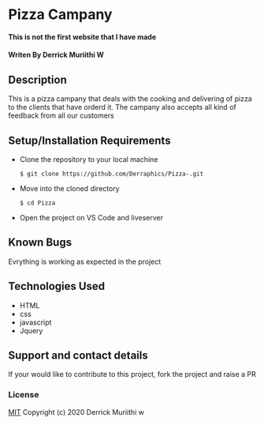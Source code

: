 # Pizza Campany
#### This is not the first website that I have made 
#### Writen By Derrick Muriithi W
## Description
   This is a pizza campany that deals with the cooking and delivering of pizza to the clients that have orderd it.
   The campany also accepts all kind of feedback from all our customers

## Setup/Installation Requirements
* Clone the repository to your local machine
    ```
    $ git clone https://github.com/Derraphics/Pizza-.git
    ```
* Move into the cloned directory
    ```
    $ cd Pizza
    ```

* Open the project on VS Code and liveserver
## Known Bugs
  Evrything is working as expected in the project
## Technologies Used
* HTML
* css
* javascript
* Jquery
## Support and contact details
If your would like to contribute to this project, fork the project and raise a PR
### License
[MIT](https://choosealicense.com/licenses/mit/)
Copyright (c) 2020 Derrick Muriithi w
